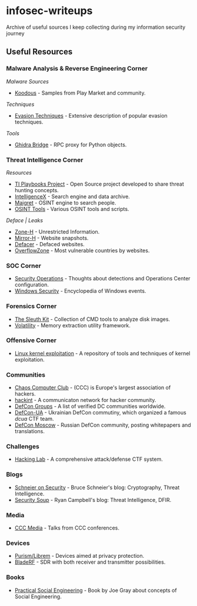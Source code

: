 # infosec-writeups
Archive of useful sources I keep collecting during my information security journey

## Useful Resources

### Malware Analysis & Reverse Engineering Corner
*Malware Sources*
* [Koodous](https://koodous.com/) - Samples from Play Market and community.

*Techniques*
* [Evasion Techniques](https://evasions.checkpoint.com/) - Extensive description of popular evasion techniques.

*Tools*
* [Ghidra Bridge](https://github.com/justfoxing/ghidra_bridge) - RPC proxy for Python objects.

### Threat Intelligence Corner
*Resources*
* [TI Playbooks Project](https://threathunterplaybook.com/introduction.html) -  Open Source project developed to share threat hunting concepts.
* [IntelligenceX](https://intelx.io/) - Search engine and data archive.
* [Maigret](https://github.com/soxoj/maigret) - OSINT engine to search people.
* [OSINT Tools](https://github.com/HowToFind-bot/osint-tools) - Various OSINT tools and scripts.

*Deface | Leaks*
* [Zone-H](http://zone-h.org/) - Unrestricted Information.
* [Mirror-H](https://mirror-h.org/) - Website snapshots.
* [Defacer](https://defacer.id/) - Defaced websites.
* [OverflowZone](http://overflowzone.com/) - Most vulnerable countries by websites.

### SOC Corner
* [Security Operations](https://criminal.group/) - Thoughts about detections and Operations Center configuration.
* [Windows Security](https://www.ultimatewindowssecurity.com/securitylog/encyclopedia/) - Encyclopedia of Windows events.

### Forensics Corner
* [The Sleuth Kit](https://www.sleuthkit.org/) - Collection of CMD tools to analyze disk images.
* [Volatility](https://github.com/volatilityfoundation/volatility) - Memory extraction utility framework.

### Offensive Corner
* [Linux kernel exploitation](https://github.com/xairy/linux-kernel-exploitation) - A repository of tools and techniques of kernel exploitation.

### Communities
* [Chaos Computer Club](https://www.ccc.de/en/hackerethik) - (CCC) is Europe's largest association of hackers.
* [hackint](https://www.hackint.org/) - A communicaton network for hacker community.
* [DefCon Groups](https://defcongroups.org/#) - A list of verified DC communities worldwide.
* [DefCon-UA](https://defcon.org.ua/about/) - Ukrainian DefCon commutiny, which organized a famous *dcua* CTF team.
* [DefCon Moscow](https://dc7495.org/) - Russian DefCon community, posting whitepapers and translations.

### Challenges
* [Hacking Lab](https://www.hacking-lab.com/) - A comprehensive attack/defense CTF system.

### Blogs
* [Schneier on Security](https://www.schneier.com/) - Bruce Schneier's blog: Cryptography, Threat Intelligence.
* [Security Soup](https://security-soup.net/) - Ryan Campbell's blog: Threat Intelligence, DFIR.

### Media
* [CCC Media](https://media.ccc.de/) - Talks from CCC conferences.

### Devices
* [Purism/Librem](https://puri.sm/) - Devices aimed at privacy protection.
* [BladeRF](https://www.nuand.com/) - SDR with both receiver and transmitter possibilities.

### Books
* [Practical Social Engineering](https://www.amazon.com/Practical-Social-Engineering-Joe-Gray/dp/171850098X) - Book by Joe Gray about concepts of Social Engineering.
